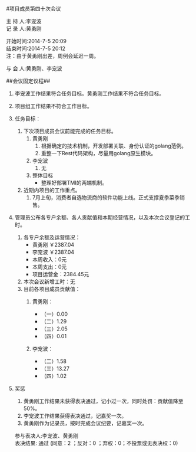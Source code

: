 #项目成员第四十次会议

主 持 人:李宠波    
记 录 人:黄勇刚   

开始时间:2014-7-5 20:09  
结束时间:2014-7-5 20:12  
注：由于黄勇刚出差，周例会延迟一周。

与 会 人:黄勇刚、李宠波  

##会议固定议程##
1. 李宠波工作结果符合任务目标。黄勇刚工作结果不符合任务目标。
2. 项目组工作结果不符合工作目标。
3. 任务目标：
	1. 下次项目成员会议前能完成的任务目标。
		1. 黄勇刚
			1. 根据确定的技术机制，开发部署关联、身份认证的golang范例。
			2. 重整一下Rest代码架构，尽量用golang原生模块。
		2. 李宠波
			1. 无
		3. 整体目标
			- 整理好部署TMI的两端机制。
	2. 近期内项目的工作重点。
		1. 7月上旬，消费者自选物流商的软件功能上线。正式支撑夏季菜季销售。
		
5. 管理员公布各专户余额、各人贡献值和本期经营情况，以及本次会议登记的工时。
	1. 各专户余额及运营情况：
		- 黄勇刚 ￥2387.04
		- 李宠波 ￥2387.04
		- 本周收入：0元
		- 本周支出：0元
		- 项目运营金：2384.45元
	2. 本次会议新增工时：无
	3. 目前各项目成员贡献值：
		1. 黄勇刚：
			- （一）0.00
			- （二）1.29
			- （三）2.05
			- （四）0.01

		2. 李宠波：
			- （二）1.58
			- （三）13.27
			- （四）1.02

6. 奖惩
	1. 黄勇刚工作结果未获得表决通过，记小过一次，同时处罚：贡献值降至50%。
	2. 李宠波工作结果获得表决通过，记嘉奖一次。
	3. 黄勇刚作为记录员，按时完成会议纪要，记嘉奖一次。
 
	参与表决人:李宠波、黄勇刚  
	表决结果: 通过 (同意：2 ；反对：0 ；弃权：0；不投票或无表决权：0)  
